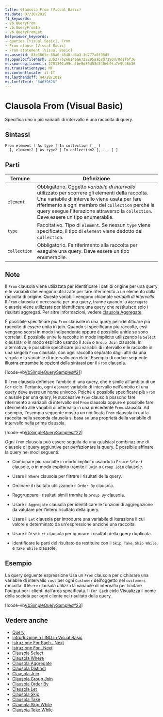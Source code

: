 ```yaml
---
title: Clausola From (Visual Basic)
ms.date: 07/20/2015
f1_keywords:
- vb.QueryFrom
- vb.QueryFromIn
- vb.QueryFromLet
helpviewer_keywords:
- queries [Visual Basic], From
- From clause [Visual Basic]
- From statement [Visual Basic]
ms.assetid: 83e3665e-68a0-4540-a3a3-3d777a0f95d5
ms.openlocfilehash: 23b277b2eb14ea6722295aab8d7190d78def6f36
ms.sourcegitcommit: 2701302a99cafbe0d86d53d540eb0fa7e9b46b36
ms.translationtype: MT
ms.contentlocale: it-IT
ms.lasthandoff: 04/28/2019
ms.locfileid: "64639626"
---
```

# <a name="from-clause-visual-basic"></a>Clausola From (Visual Basic)
Specifica uno o più variabili di intervallo e una raccolta di query.  
  
## <a name="syntax"></a>Sintassi  
  
```  
From element [ As type ] In collection [ _ ]  
  [, element2 [ As type2 ] In collection2 [, ... ] ]  
```  
  
## <a name="parts"></a>Parti  
  
|Termine|Definizione|  
|---|---|  
|`element`|Obbligatorio. Oggetto *variabile di intervallo* utilizzato per scorrere gli elementi della raccolta. Una variabile di intervallo viene usata per fare riferimento a ogni membro del `collection` perché la query esegue l'iterazione attraverso la `collection`. Deve essere un tipo enumerabile.|  
|`type`|Facoltativo. Tipo di `element`. Se nessun `type` viene specificato, il tipo di `element` viene dedotto dal `collection`.|  
|`collection`|Obbligatorio. Fa riferimento alla raccolta per eseguire una query. Deve essere un tipo enumerabile.|  
  
## <a name="remarks"></a>Note  
 Il `From` clausola viene utilizzata per identificare i dati di origine per una query e le variabili che vengono utilizzate per fare riferimento a un elemento dalla raccolta di origine. Queste variabili vengono chiamate *variabili di intervallo*. Il `From` clausola è necessaria per una query, tranne quando la `Aggregate` clausola viene utilizzata per identificare una query che restituisce solo i risultati aggregati. Per altre informazioni, vedere [clausola Aggregate](../../../visual-basic/language-reference/queries/aggregate-clause.md).  
  
 È possibile specificare più `From` clausole in una query per identificare più raccolte di essere unito in join. Quando si specificano più raccolte, essi vengono scorsi in modo indipendente oppure è possibile unirle se sono correlati. È possibile unire le raccolte in modo implicito utilizzando la `Select` clausola, o in modo esplicito usando il `Join` o `Group Join` clausole. In alternativa, è possibile specificare più variabili di intervallo e le raccolte in una singola `From` clausola, con ogni raccolta separato dagli altri da una virgola e la variabile di intervallo correlato. Esempio di codice seguente illustra entrambe le opzioni della sintassi per il `From` clausola.  
  
 [!code-vb[VbSimpleQuerySamples#21](~/samples/snippets/visualbasic/VS_Snippets_VBCSharp/VbSimpleQuerySamples/VB/QuerySamples1.vb#21)]  
  
 Il `From` clausola definisce l'ambito di una query, che è simile all'ambito di un `For` ciclo. Pertanto, ogni `element` variabile di intervallo nell'ambito di una query deve avere un nome univoco. Poiché è possibile specificare più `From` clausole per una query, le successive `From` clausole possono fare riferimento a variabili di intervallo nel `From` clausola oppure è possibile fare riferimento alle variabili di intervallo in una precedente `From` clausola. Ad esempio, l'esempio seguente mostra un nidificata `From` clausola in cui la raccolta nella seconda clausola si basa su una proprietà della variabile di intervallo nella prima clausola.  
  
 [!code-vb[VbSimpleQuerySamples#22](~/samples/snippets/visualbasic/VS_Snippets_VBCSharp/VbSimpleQuerySamples/VB/QuerySamples1.vb#22)]  
  
 Ogni `From` clausola può essere seguita da una qualsiasi combinazione di clausole di query aggiuntive per perfezionare la query. È possibile affinare la query nei modi seguenti:  
  
- Combinare più raccolte in modo implicito usando la `From` e `Select` clausole, o in modo esplicito tramite il `Join` o `Group Join` clausole.  
  
- Usare il `Where` clausola per filtrare i risultati della query.  
  
- Ordinare il risultato utilizzando il `Order By` clausola.  
  
- Raggruppare i risultati simili tramite la `Group By` clausola.  
  
- Usare il `Aggregate` clausola per identificare le funzioni di aggregazione da valutare per l'intero risultato della query.  
  
- Usare il `Let` clausola per introdurre una variabile di iterazione il cui valore è determinato da un'espressione anziché una raccolta.  
  
- Usare il `Distinct` clausola per ignorare i risultati della query duplicata.  
  
- Identificare le parti del risultato da restituire con il `Skip`, `Take`, `Skip While`, e `Take While` clausole.  
  
## <a name="example"></a>Esempio  
 La query seguente espressione Usa un `From` clausola per dichiarare una variabile di intervallo `cust` per ogni `Customer` dell'oggetto nel `customers` raccolta. Il `Where` clausola utilizza la variabile di intervallo per limitare l'output per i clienti dall'area specificata. Il `For Each` ciclo Visualizza il nome della società per ogni cliente nel risultato della query.  
  
 [!code-vb[VbSimpleQuerySamples#23](~/samples/snippets/visualbasic/VS_Snippets_VBCSharp/VbSimpleQuerySamples/VB/QuerySamples1.vb#23)]  
  
## <a name="see-also"></a>Vedere anche

- [Query](../../../visual-basic/language-reference/queries/index.md)
- [Introduzione a LINQ in Visual Basic](../../../visual-basic/programming-guide/language-features/linq/introduction-to-linq.md)
- [Istruzione For Each...Next](../../../visual-basic/language-reference/statements/for-each-next-statement.md)
- [Istruzione For...Next](../../../visual-basic/language-reference/statements/for-next-statement.md)
- [Clausola Select](../../../visual-basic/language-reference/queries/select-clause.md)
- [Clausola Where](../../../visual-basic/language-reference/queries/where-clause.md)
- [Clausola Aggregate](../../../visual-basic/language-reference/queries/aggregate-clause.md)
- [Clausola Distinct](../../../visual-basic/language-reference/queries/distinct-clause.md)
- [Clausola Join](../../../visual-basic/language-reference/queries/join-clause.md)
- [Clausola Group Join](../../../visual-basic/language-reference/queries/group-join-clause.md)
- [Clausola Order By](../../../visual-basic/language-reference/queries/order-by-clause.md)
- [Clausola Let](../../../visual-basic/language-reference/queries/let-clause.md)
- [Clausola Skip](../../../visual-basic/language-reference/queries/skip-clause.md)
- [Clausola Take](../../../visual-basic/language-reference/queries/take-clause.md)
- [Clausola Skip While](../../../visual-basic/language-reference/queries/skip-while-clause.md)
- [Clausola Take While](../../../visual-basic/language-reference/queries/take-while-clause.md)
